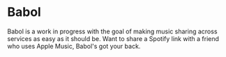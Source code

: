 # Babol

Babol is a work in progress with the goal of making music sharing across services as easy as it should be. Want to share a Spotify link with a friend who uses Apple Music, Babol's got your back.

